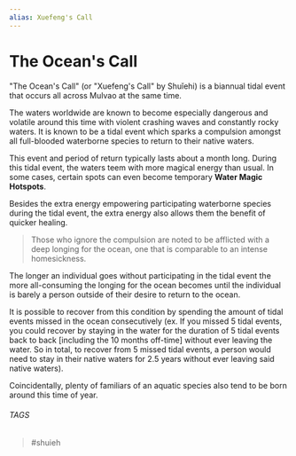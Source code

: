 ```yaml
---
alias: Xuefeng's Call
---
```

# The Ocean's Call

"The Ocean's Call" (or "Xuefeng's Call" by Shuǐehi) is a biannual tidal event that occurs all across Mulvao at the same time. 

The waters worldwide are known to become especially dangerous and volatile around this time with violent crashing waves and constantly rocky waters. It is known to be a tidal event which sparks a compulsion amongst all full-blooded waterborne species to return to their native waters. 

This event and period of return typically lasts about a month long. During this tidal event, the waters teem with more magical energy than usual. In some cases, certain spots can even become temporary **Water Magic Hotspots**. 

Besides the extra energy empowering participating waterborne species during the tidal event, the extra energy also allows them the benefit of quicker healing. 

> Those who ignore the compulsion are noted to be afflicted with a deep longing for the ocean, one that is comparable to an intense homesickness. 

The longer an individual goes without participating in the tidal event the more all-consuming the longing for the ocean becomes until the individual is barely a person outside of their desire to return to the ocean. 

It is possible to recover from this condition by spending the amount of tidal events missed in the ocean consecutively (ex. If you missed 5 tidal events, you could recover by staying in the water for the duration of 5 tidal events back to back [including the 10 months off-time] without ever leaving the water. So in total, to recover from 5 missed tidal events, a person would need to stay in their native waters for 2.5 years without ever leaving said native waters). 

Coincidentally, plenty of familiars of an aquatic species also tend to be born around this time of year.

###### TAGS
> #shuieh 
